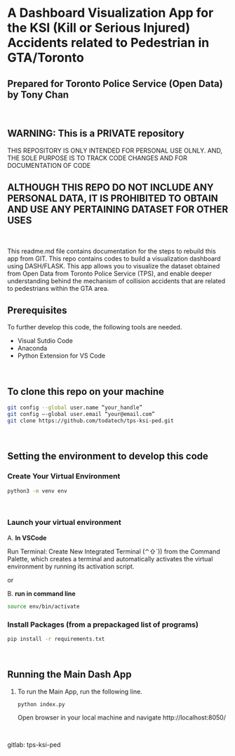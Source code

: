 # A Dashboard Visualization App for the KSI (Kill or Serious Injured) Accidents related to Pedestrian in GTA/Toronto

## Prepared for Toronto Police Service (Open Data) by Tony Chan

<br />

## WARNING: This is a PRIVATE repository

THIS REPOSITORY IS ONLY INTENDED FOR PERSONAL USE OLNLY. AND, THE SOLE PURPOSE IS TO TRACK CODE CHANGES AND FOR DOCUMENTATION OF CODE  

## ALTHOUGH THIS REPO DO NOT INCLUDE ANY PERSONAL DATA, IT IS PROHIBITED TO OBTAIN AND USE ANY PERTAINING DATASET FOR OTHER USES

<br />

This readme.md file contains documentation for the steps to rebuild this app from GIT.  This repo contains codes to build a visualization dashboard using DASH/FLASK. This app allows you to visualize the dataset obtained from Open Data from Toronto Police Service (TPS), and enable deeper understanding behind the mechanism of collision accidents that are related to pedestrians within the GTA area.

## Prerequisites

To further develop this code, the following tools are needed.

- Visual Sutdio Code
- Anaconda
- Python Extension for VS Code

<br />

## To clone this repo on your machine

```sh
git config --global user.name “your_handle”
git config —-global user.email “your@email.com”
git clone https://github.com/todatech/tps-ksi-ped.git
```

<br />

## Setting the environment to develop this code

### Create Your Virtual Environment

```sh
python3 -m venv env
```

<br />

### Launch your virtual environment  

A. **In VSCode**  

Run Terminal: Create New Integrated Terminal (⌃⇧`)) from the Command Palette, which creates a terminal and automatically activates the virtual environment by running its activation script.  

or

B. **run in command line**

```sh
source env/bin/activate
```

### Install Packages (from a prepackaged list of programs)

```sh
pip install -r requirements.txt
```

<br />

## Running the Main Dash App

1. To run the Main App, run the following line.

    ```sh
    python index.py
    ```

    Open browser in your local machine and navigate http://localhost:8050/


<br />

gitlab: tps-ksi-ped

